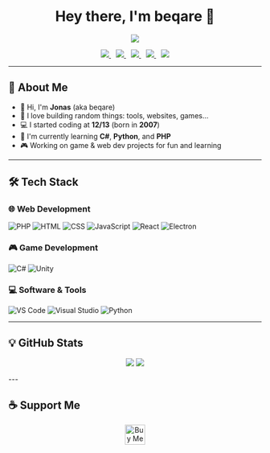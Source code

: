 <!-- GitHub Profile README: beqare -->

<h1 align="center">Hey there, I'm <strong>beqare</strong> 👋</h1>

<p align="center">
  <img src="https://readme-typing-svg.herokuapp.com/?color=11cc0a&vCenter=true&center=true&width=600&lines=%3E+./init.sh;Welcome+to+my+profile!;Coding+since+I+was+13.;Always+building+something+cool+:%29" />
</p>

<p align="center">
  <a href="https://beqare.de/discord" style="margin:0 5px;">
    <img src="https://img.shields.io/discord/905923786833006642?style=for-the-badge&label=DISCORD&logo=discord&logoColor=white&color=7289DA" />
  </a>
  <a href="https://github.com/sponsors/beqare" style="margin:0 5px;">
    <img src="https://img.shields.io/badge/Sponsor-beqare-ff69b4?logo=github" />
  </a>
  <a href="https://github.com/beqare?tab=followers" style="margin:0 5px;">
    <img src="https://img.shields.io/github/followers/beqare?style=for-the-badge&label=Followers&color=blueviolet" />
  </a>
  <a href="https://github.com/beqare?tab=stars" style="margin:0 5px;">
    <img src="https://img.shields.io/github/stars/beqare?style=for-the-badge&label=Stars&color=yellow" />
  </a>
  <img src="https://komarev.com/ghpvc/?username=beqare&style=for-the-badge&color=brightgreen" style="margin:0 5px;" />
</p>


---

## 🧠 About Me

- 👋 Hi, I'm **Jonas** (aka beqare)
- 🧪 I love building random things: tools, websites, games...
- 💻 I started coding at **12/13** (born in **2007**)
- 🔧 I'm currently learning **C#**, **Python**, and **PHP**
- 🎮 Working on game & web dev projects for fun and learning

---

## 🛠️ Tech Stack

### 🌐 Web Development
![PHP](https://skillicons.dev/icons?i=php)
![HTML](https://skillicons.dev/icons?i=html)
![CSS](https://skillicons.dev/icons?i=css)
![JavaScript](https://skillicons.dev/icons?i=js)
![React](https://skillicons.dev/icons?i=react)
![Electron](https://skillicons.dev/icons?i=electron)

### 🎮 Game Development
![C#](https://skillicons.dev/icons?i=cs)
![Unity](https://skillicons.dev/icons?i=unity)

### 💻 Software & Tools
![VS Code](https://skillicons.dev/icons?i=vscode)
![Visual Studio](https://skillicons.dev/icons?i=visualstudio)
![Python](https://skillicons.dev/icons?i=python)

---

## 💡 GitHub Stats

<p align="center">
  <img src="https://next-github-tau.vercel.app/api/card?username=beqare" />
  <img src="https://github-readme-stats.vercel.app/api/top-langs?username=beqare&show_icons=true&locale=en&theme=onedark&layout=compact" />
</p>
---

## ☕ Support Me

<p align="center">
  <a href="https://ko-fi.com/beqare">
    <img src="https://storage.ko-fi.com/cdn/kofi3.png?v=3" height="40" alt="Buy Me a Coffee at Ko-fi">
  </a>
</p>
